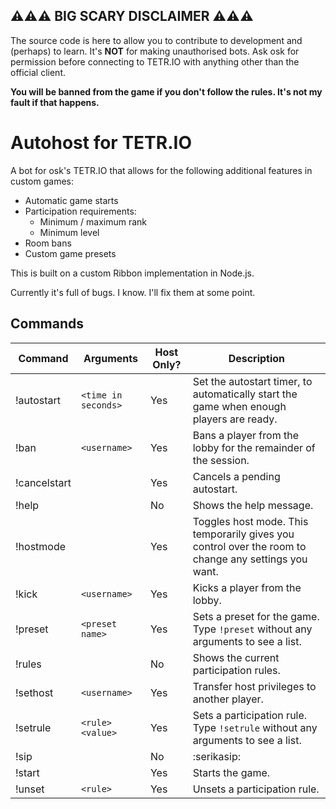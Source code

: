 ## ⚠⚠⚠ BIG SCARY DISCLAIMER ⚠⚠⚠

The source code is here to allow you to contribute to development and (perhaps) to learn. It's **NOT** for making
unauthorised bots. Ask osk for permission before connecting to TETR.IO with anything other than the official client.

**You will be banned from the game if you don't follow the rules. It's not my fault if that happens.**


# Autohost for TETR.IO

A bot for osk's TETR.IO that allows for the following additional features in custom games:

* Automatic game starts
* Participation requirements:
    * Minimum / maximum rank
    * Minimum level
* Room bans
* Custom game presets

This is built on a custom Ribbon implementation in Node.js.

Currently it's full of bugs. I know. I'll fix them at some point.

## Commands

|Command|Arguments|Host Only?|Description|
|---|---|---|---|
|!autostart|`<time in seconds>`|Yes|Set the autostart timer, to automatically start the game when enough players are ready.|
|!ban|`<username>`|Yes|Bans a player from the lobby for the remainder of the session.|
|!cancelstart| |Yes|Cancels a pending autostart.|
|!help| |No|Shows the help message.|
|!hostmode| |Yes|Toggles host mode. This temporarily gives you control over the room to change any settings you want.|
|!kick|`<username>`|Yes|Kicks a player from the lobby.|
|!preset|`<preset name>`|Yes|Sets a preset for the game. Type `!preset` without any arguments to see a list.|
|!rules| |No|Shows the current participation rules.|
|!sethost|`<username>`|Yes|Transfer host privileges to another player.|
|!setrule|`<rule> <value>`|Yes|Sets a participation rule. Type `!setrule` without any arguments to see a list.|
|!sip| |No|:serikasip:|
|!start| |Yes|Starts the game.|
|!unset|`<rule>`|Yes|Unsets a participation rule.|